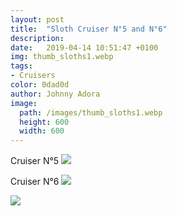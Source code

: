 ```yaml
---
layout: post
title:  "Sloth Cruiser N°5 and N°6"
description: 
date:   2019-04-14 10:51:47 +0100
img: thumb_sloths1.webp
tags: 
- Cruisers
color: 0dad0d
author: Johnny Adora
image:
  path: /images/thumb_sloths1.webp
  height: 600
  width: 600
---
```

Cruiser N°5
![]({{site.baseurl}}/images/sloths1.jpg)

Cruiser N°6
![]({{site.baseurl}}/images/sloths2.jpg)

![]({{site.baseurl}}/images/portfolio/flipbook-gallery-4.jpg)